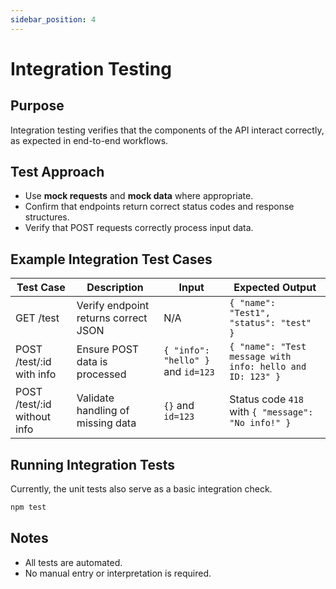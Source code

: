 ```yaml
---
sidebar_position: 4
---
```


# Integration Testing

## Purpose
Integration testing verifies that the components of the API interact correctly, as expected in end-to-end workflows.

## Test Approach
- Use **mock requests** and **mock data** where appropriate.
- Confirm that endpoints return correct status codes and response structures.
- Verify that POST requests correctly process input data.

## Example Integration Test Cases

| Test Case | Description | Input | Expected Output |
|-----------|-------------|-------|----------------|
| GET /test | Verify endpoint returns correct JSON | N/A | `{ "name": "Test1", "status": "test" }` |
| POST /test/:id with info | Ensure POST data is processed | `{ "info": "hello" }` and `id=123` | `{ "name": "Test message with info: hello and ID: 123" }` |
| POST /test/:id without info | Validate handling of missing data | `{}` and `id=123` | Status code `418` with `{ "message": "No info!" }` |

## Running Integration Tests
Currently, the unit tests also serve as a basic integration check.

```bash
npm test
```

## Notes
- All tests are automated.
- No manual entry or interpretation is required.